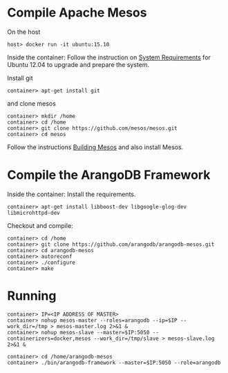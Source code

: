 # Compile Apache Mesos

On the host

    host> docker run -it ubuntu:15.10

Inside the container: Follow the instruction on
[System Requirements](http://mesos.apache.org/gettingstarted/)
for Ubuntu 12.04 to upgrade and prepare the system.

Install git

    container> apt-get install git

and clone mesos

    container> mkdir /home
    container> cd /home
    container> git clone https://github.com/mesos/mesos.git
    container> cd mesos

Follow the instructions
[Building Mesos](http://mesos.apache.org/gettingstarted/)
and also install Mesos.

# Compile the ArangoDB Framework

Inside the container: Install the requirements.

    container> apt-get install libboost-dev libgoogle-glog-dev libmicrohttpd-dev 

Checkout and compile:

    container> cd /home
    container> git clone https://github.com/arangodb/arangodb-mesos.git
    container> cd arangodb-mesos
    container> autoreconf
    container> ./configure
    container> make

# Running

    container> IP=<IP ADDRESS OF MASTER>
    container> nohup mesos-master --roles=arangodb --ip=$IP --work_dir=/tmp > mesos-master.log 2>&1 &
    container> nohup mesos-slave --master=$IP:5050 --containerizers=docker,mesos --work_dir=/tmp/slave > mesos-slave.log 2>&1 &

    container> cd /home/arangodb-mesos
    container> ./bin/arangodb-framework --master=$IP:5050 --role=arangodb 


